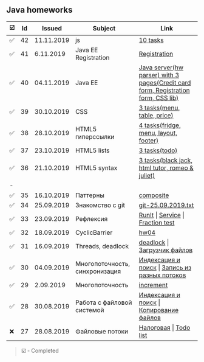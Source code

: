 [//]: # (Symbols: ✅ ❌ )
## Java homeworks
☑️|Id|Issued    |Subject|Link
-|--|----------|-------|----
✅|42|11.11.2019| js |[10 tasks](/42_js)
✅|41|6.11.2019| Java EE Registration |[Registration](/41_Registration)
✅|40|04.11.2019| Java EE |[Java server(hw parser) with 3 pages(Credit card form, Registration form, CSS lib)](/40_Webapp)
✅|39|30.10.2019| CSS |[3 tasks(menu, table, price)](/39_html)
✅|38|28.10.2019| HTML5 гиперссылки |[4 tasks(fridge, menu, layout, footer)](/38_html)
✅|37|23.10.2019| HTML5 lists |[3 tasks(todo)](/37_html)
✅|36|21.10.2019| HTML5 syntax |[3 tasks(black jack, html tutor, romeo & juliet)](/36_html)
-||||
✅|35|16.10.2019| Паттерны |[composite](/35_composite)
✅|34|25.09.2019| Знакомство с git |[git-25.09.2019.txt](/34_git-25.09.2019.txt)
✅|33|23.09.2019|Рефлексия|[RunIt](/33_runIt) \| [Service](/33_valueAnnotation) \| [Fraction test](/33_fraction)
✅|32|18.09.2019|CyclicBarrier|[hw04](/32_hw04)
✅|31|16.09.2019|Threads, deadlock|[deadlock](/31_deadlock) \| [Загрузчик файлов](/31_downloader)
✅|30|04.09.2019|Многопоточность, синхронизация|[Индексация и поиск](/28_30_everything) \| [Запись из разных потоков](/30_read)
✅|29|2.09.2019|Многопоточность|[increment](/29_increment)
✅|28|30.08.2019|Работа с файловой системой|[Индексация и поиск](/28_30_everything) \| [Копирование файлов](/28_copy)
❌|27|28.08.2019|Файловые потоки|[Налоговая](/27_taxFine) \| [Todo list](/27_todo)

> ☑️ - Completed
